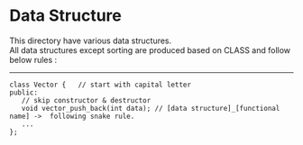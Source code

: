 # Data Structure

This directory have various data structures.  
All data structures except sorting are produced based on CLASS and follow below rules :  
  
---
```  
class Vector {   // start with capital letter  
public:  
   // skip constructor & destructor  
   void vector_push_back(int data); // [data structure]_[functional name] ->  following snake rule.  
   ...  
};  
```
